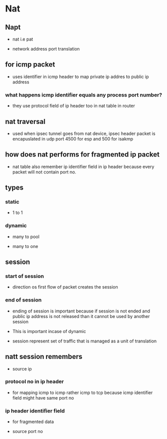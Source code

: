 
# Nat  

## Napt   

* nat i.e pat   

* network address port translation   

## for icmp packet   

* uses identifier in icmp header to map private ip addres to public ip address   

### what happens icmp identifier equals any process port number?   

* they use protocol field of ip header too in nat table in router   

## nat traversal   

* used when ipsec tunnel goes from nat device, ipsec header packet is encapuslated in udp port 4500 for esp and 500 for isakmp   

## how does nat performs for fragmented ip packet   

* nat table also remember ip identifier field in ip header because every packet will not contain port no.   

## types   

### static   

* 1 to 1   

### dynamic   

* many to pool   

* many to one   

## session   

### start of session   

* direction os first flow of packet creates the session   

### end of session   

* ending of session is important because if session is not ended and public ip address is not released than it cannot be used by another session   

* This is important incase of dynamic   

* session represent set of traffic that is managed as a unit of translation   

## natt session remembers   

* source ip   

### protocol no in ip header   

* for mapping icmp to icmp rather icmp to tcp because icmp identifier field might have same port no   

### ip header identifier field   

* for fragmented data   

* source port no   
